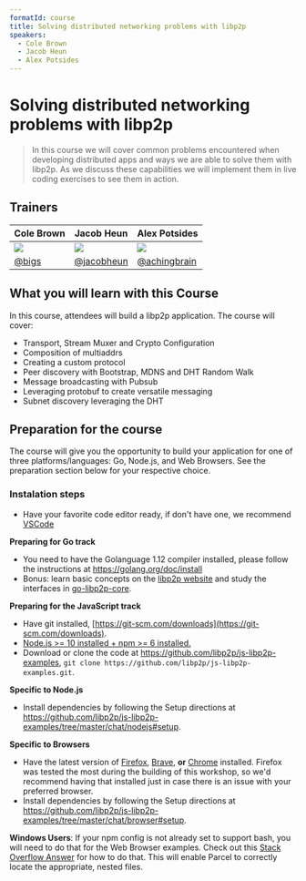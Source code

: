 ```yaml
---
formatId: course
title: Solving distributed networking problems with libp2p
speakers:
  - Cole Brown
  - Jacob Heun
  - Alex Potsides
---
```


# Solving distributed networking problems with libp2p

> In this course we will cover common problems encountered when developing distributed apps and ways we are able to solve them with libp2p. As we discuss these capabilities we will implement them in live coding exercises to see them in action.

## Trainers

| Cole Brown                                           | Jacob Heun                                           | Alex Potsides                                        |
| ---------------------------------------------------- | ---------------------------------------------------- | ---------------------------------------------------- |
| ![](https://avatars2.githubusercontent.com/u/213338) | ![](https://avatars2.githubusercontent.com/u/639834) | ![](https://avatars1.githubusercontent.com/u/665810) |
| [@bigs](https://github.com/bigs)                     | [@jacobheun](https://github.com/jacobheun)           | [@achingbrain](https://github.com/achingbrain)       |

## What you will learn with this Course

In this course, attendees will build a libp2p application. The course will cover:

- Transport, Stream Muxer and Crypto Configuration
- Composition of multiaddrs
- Creating a custom protocol
- Peer discovery with Bootstrap, MDNS and DHT Random Walk
- Message broadcasting with Pubsub
- Leveraging protobuf to create versatile messaging
- Subnet discovery leveraging the DHT

## Preparation for the course

The course will give you the opportunity to build your application for one of three platforms/languages: Go, Node.js, and Web Browsers. See the preparation section below for your respective choice.

### Instalation steps

- Have your favorite code editor ready, if don't have one, we recommend [VSCode](https://code.visualstudio.com)

**Preparing for Go track**

- You need to have the Golanguage 1.12 compiler installed, please follow the instructions at https://golang.org/doc/install
- Bonus: learn basic concepts on the [libp2p website](http://docs.libp2p.io/) and study the interfaces in [go-libp2p-core](https://github.com/libp2p/go-libp2p-core).

**Preparing for the JavaScript track**

- Have git installed, [https://git-scm.com/downloads](https://git-scm.com/downloads).
- [Node.js >= 10 installed + npm >= 6 installed.](https://nodejs.org/en/download/)
- Download or clone the code at https://github.com/libp2p/js-libp2p-examples, `git clone https://github.com/libp2p/js-libp2p-examples.git`.

**Specific to Node.js**

- Install dependencies by following the Setup directions at https://github.com/libp2p/js-libp2p-examples/tree/master/chat/nodejs#setup.

**Specific to Browsers**

- Have the latest version of [Firefox](https://www.mozilla.org/firefox/new/), [Brave](https://brave.com/download/), **or** [Chrome](https://www.google.com/chrome/) installed. Firefox was tested the most during the building of this workshop, so we'd recommend having that installed just in case there is an issue with your preferred browser.
- Install dependencies by following the Setup directions at https://github.com/libp2p/js-libp2p-examples/tree/master/chat/browser#setup.

**Windows Users**: If your npm config is not already set to support bash, you will need to do that for the Web Browser examples. Check out this [Stack Overflow Answer](https://stackoverflow.com/a/46006249) for how to do that. This will enable Parcel to correctly locate the appropriate, nested files.
